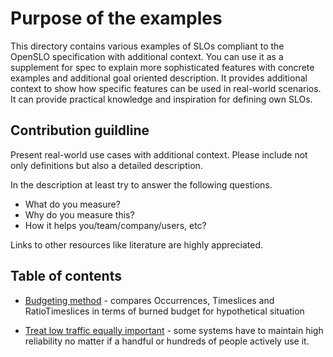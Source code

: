 # Purpose of the examples

This directory contains various examples of SLOs compliant to the OpenSLO specification with additional context. You can use it as a
supplement for spec to explain more sophisticated features with concrete examples and additional goal oriented description. It provides
additional context to show how specific features can be used in real-world scenarios. It can provide practical knowledge and inspiration
for defining own SLOs.

## Contribution guildline

Present real-world use cases with additional context. Please include not only definitions but also a detailed description.

In the description at least try to answer the following questions.

- What do you measure?
- Why do you measure this?
- How it helps you/team/company/users, etc?

Links to other resources like literature are highly appreciated.

## Table of contents
<!-- List of examples with links to a specific directory and one-sentence description. -->

- [Budgeting method](budgeting-method/README.md) - compares Occurrences, Timeslices and RatioTimeslices
    in terms of burned budget for hypothetical situation

- [Treat low traffic equally important](treat-low-traffic-as-equally-important/README.md) -
    some systems have to maintain high reliability no matter if a handful or hundreds of people actively use it.
